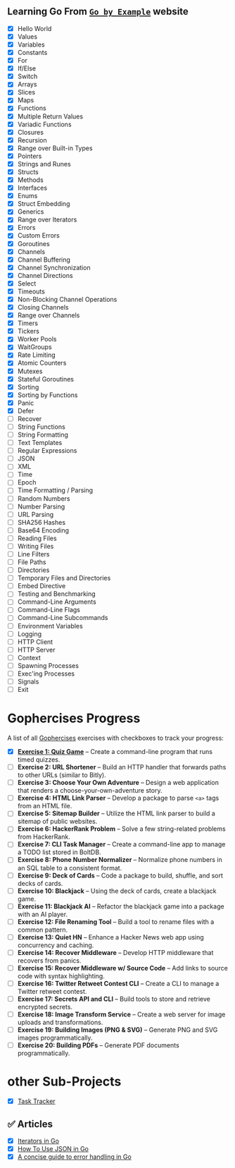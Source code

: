 ## Learning Go From [`Go by Example`](https://gobyexample.com/) website

- [x] Hello World
- [x] Values
- [x] Variables
- [x] Constants
- [x] For
- [x] If/Else
- [x] Switch
- [x] Arrays
- [x] Slices
- [x] Maps
- [x] Functions
- [x] Multiple Return Values
- [x] Variadic Functions
- [x] Closures
- [x] Recursion
- [x] Range over Built-in Types
- [x] Pointers
- [x] Strings and Runes
- [x] Structs
- [x] Methods
- [x] Interfaces
- [x] Enums
- [x] Struct Embedding
- [x] Generics
- [x] Range over Iterators
- [x] Errors
- [x] Custom Errors
- [x] Goroutines
- [x] Channels
- [x] Channel Buffering
- [x] Channel Synchronization
- [x] Channel Directions
- [x] Select
- [x] Timeouts
- [x] Non-Blocking Channel Operations
- [x] Closing Channels
- [x] Range over Channels
- [x] Timers
- [x] Tickers
- [x] Worker Pools
- [x] WaitGroups
- [x] Rate Limiting
- [x] Atomic Counters
- [x] Mutexes
- [x] Stateful Goroutines
- [x] Sorting
- [x] Sorting by Functions
- [x] Panic
- [x] Defer
- [ ] Recover
- [ ] String Functions
- [ ] String Formatting
- [ ] Text Templates
- [ ] Regular Expressions
- [ ] JSON
- [ ] XML
- [ ] Time
- [ ] Epoch
- [ ] Time Formatting / Parsing
- [ ] Random Numbers
- [ ] Number Parsing
- [ ] URL Parsing
- [ ] SHA256 Hashes
- [ ] Base64 Encoding
- [ ] Reading Files
- [ ] Writing Files
- [ ] Line Filters
- [ ] File Paths
- [ ] Directories
- [ ] Temporary Files and Directories
- [ ] Embed Directive
- [ ] Testing and Benchmarking
- [ ] Command-Line Arguments
- [ ] Command-Line Flags
- [ ] Command-Line Subcommands
- [ ] Environment Variables
- [ ] Logging
- [ ] HTTP Client
- [ ] HTTP Server
- [ ] Context
- [ ] Spawning Processes
- [ ] Exec'ing Processes
- [ ] Signals
- [ ] Exit

# Gophercises Progress

A list of all [Gophercises](https://gophercises.com/) exercises with checkboxes to track your progress:

- [x] [**Exercise 1: Quiz Game**](./projects/quizGame/README.md) – Create a command-line program that runs timed quizzes.
- [ ] **Exercise 2: URL Shortener** – Build an HTTP handler that forwards paths to other URLs (similar to Bitly).
- [ ] **Exercise 3: Choose Your Own Adventure** – Design a web application that renders a choose-your-own-adventure story.
- [ ] **Exercise 4: HTML Link Parser** – Develop a package to parse `<a>` tags from an HTML file.
- [ ] **Exercise 5: Sitemap Builder** – Utilize the HTML link parser to build a sitemap of public websites.
- [ ] **Exercise 6: HackerRank Problem** – Solve a few string-related problems from HackerRank.
- [ ] **Exercise 7: CLI Task Manager** – Create a command-line app to manage a TODO list stored in BoltDB.
- [ ] **Exercise 8: Phone Number Normalizer** – Normalize phone numbers in an SQL table to a consistent format.
- [ ] **Exercise 9: Deck of Cards** – Code a package to build, shuffle, and sort decks of cards.
- [ ] **Exercise 10: Blackjack** – Using the deck of cards, create a blackjack game.
- [ ] **Exercise 11: Blackjack AI** – Refactor the blackjack game into a package with an AI player.
- [ ] **Exercise 12: File Renaming Tool** – Build a tool to rename files with a common pattern.
- [ ] **Exercise 13: Quiet HN** – Enhance a Hacker News web app using concurrency and caching.
- [ ] **Exercise 14: Recover Middleware** – Develop HTTP middleware that recovers from panics.
- [ ] **Exercise 15: Recover Middleware w/ Source Code** – Add links to source code with syntax highlighting.
- [ ] **Exercise 16: Twitter Retweet Contest CLI** – Create a CLI to manage a Twitter retweet contest.
- [ ] **Exercise 17: Secrets API and CLI** – Build tools to store and retrieve encrypted secrets.
- [ ] **Exercise 18: Image Transform Service** – Create a web server for image uploads and transformations.
- [ ] **Exercise 19: Building Images (PNG & SVG)** – Generate PNG and SVG images programmatically.
- [ ] **Exercise 20: Building PDFs** – Generate PDF documents programmatically.

# other Sub-Projects

- [x] [Task Tracker](./projects/tasksTracker/README.md)

## ✅ Articles

- [x] [Iterators in Go ](https://bitfieldconsulting.com/posts/iterators)
- [x] [How To Use JSON in Go ](https://www.digitalocean.com/community/tutorials/how-to-use-json-in-go#parsing-json-using-a-struct)
- [x] [A concise guide to error handling in Go
      ](https://medium.com/@andreiboar/a-concise-guide-to-error-handling-in-go-611a42e589ad)
